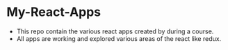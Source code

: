 # My-React-Apps

- This repo contain the various react apps created by during a course.
- All apps are working and explored various areas of the react like redux.
